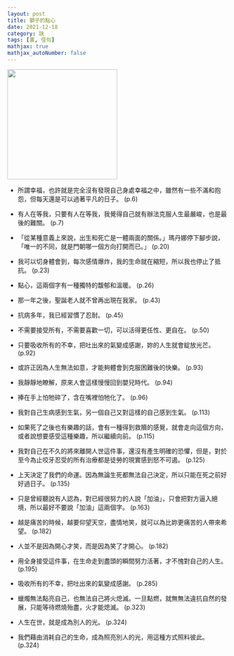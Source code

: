```yaml
---
layout: post
title: 獅子的點心
date: 2021-12-18
category: 訣
tags: [書, 佳句]
mathjax: true
mathjax_autoNumber: false
---
```


<img src="https://doltegg.github.io/book/images/lion_cookie.jpg" style="width:250px;">

- 所謂幸福，也許就是完全沒有發現自己身處幸福之中，雖然有一些不滿和抱怨，但每天還是可以過著平凡的日子。 (p.6)
 
- 有人在等我，只要有人在等我，我覺得自己就有辦法克服人生最嚴峻，也是最後的難關。 (p.7)

- 「從某種意義上來說，出生和死亡是一體兩面的關係。」瑪丹娜停下腳步說，「唯一的不同，就是門朝哪一個方向打開而已。」 (p.20)

- 我可以切身體會到，每次感情爆炸，我的生命就在縮短，所以我也停止了抵抗。 (p.23)

- 點心，這兩個字有一種獨特的馥郁和溫暖。 (p.26)

- 那一年之後，聖誕老人就不曾再出現在我家。 (p.43)

- 抗病多年，我已經習慣了忍耐。 (p.45)

- 不需要接受所有，不需要喜歡一切，可以活得更任性、更自在。 (p.50)

- 只要吸收所有的不幸，把吐出來的氣變成感謝，妳的人生就會綻放光芒。 (p.92)

- 或許正因為人生無法如意，才能夠體會到克服困難後的快樂。 (p.93)

- 我靜靜地瞭解，原來人會這樣慢慢回到嬰兒時代。 (p.94)

- 捧在手上怕牠碎了，含在嘴裡怕牠化了。 (p.96)

- 我對自己生病感到生氣，另一個自己又對這樣的自己感到生氣。 (p.113)

- 如果死了之後也有樂趣的話，會有一種得到救贖的感覺，就會走向這個方向，或者說想要感受這種樂趣，所以繼續向前。 (p.115)

-	我對自己在不久的將來離開人世這件事，還沒有產生明確的恐懼，但是，對於至今為止咬牙忍受的所有治療都是徒勞的現實感到怒不可遏。 (p.125)

-	上天決定了我們的命運。因為無論生死都無法自己決定，所以只能在死之前好好過日子。 (p.135)

-	只是曾經聽說有人認為，對已經很努力的人說「加油」，只會把對方逼入絕境，所以最好不要說「加油」這兩個字。 (p.163)

-	越是痛苦的時候，越要仰望天空，盡情地笑，就可以為比妳更痛苦的人帶來希望。 (p.182)

-	人並不是因為開心才笑，而是因為笑了才開心。 (p.182)

-	用全身接受這件事，在生命走到盡頭的瞬間努力活著，才不愧對自己的人生。 (p.195)

-	吸收所有的不幸，把吐出來的氣變成感謝。 (p.285)

-	蠟燭無法點亮自己，也無法自己將火熄滅。一旦點燃，就無無法違抗自然的發展，只能等待燃燒殆盡，火才能熄滅。 (p.323)

-	人生在世，就是成為別人的光。 (p.324)

-	我們藉由消耗自己的生命，成為照亮別人的光，用這種方式照料彼此。 (p.324)
